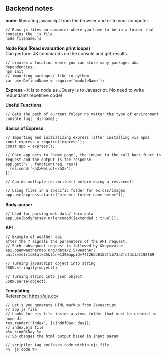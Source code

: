## Backend notes

__node:__ liberating javascript from the browser and onto your computer.
```
// Runs js files on computer where you have to be in a folder that contains the .js file
node filename.js
```
__Node Repl (Read evaluation print loops)__ <br> Can perform JS commands on the console and get results.
<br>
```
// creates a location where you can store many packages aka dependencies.
npm init
// importing packages/ like in pythom
var userDefinedName = require('moduleName');
```
__Express__ - It is to node as JQuery is to Javascript. No need to write redundant/ repetitive code!

__Useful Functions__
```
// Gets the path of current folder no matter the type of environment
console.log(__dirname);
```
__Basics of Express__
```
// Importing and initializing express (after installing via npm)
const express = require('express');
const app = express();

// Once app gets to 'home page', the innput to the call back funct is request and the output is the response.
app.get('/', function(req, res){
  res.send('<h2>Hello!</h2>');
});

// Can do multiple res.writes() before doing a res.send()

// Using files in a specific folder for ex css/images
app.use(express.static("<insert-folder-name-here>"));
```

__Body-parser__
```
// Used for parsing web data/ form data
app.use(bodyParser.urlencoded({extended : true}));
```

__API__
```
// Example of weather api
after the ? signals the parameters of the API request.
// Each subsequent request is followed by &key=value
api.openweathermap.org/data/2.5/weather?units=metric&lat=35&lon=139&appid=74f26bb8155f1b73a2fcfdc1a2192f69
```

```
// Turning javascript object into string
JSON.stringify(object);

// Turning string into json object
JSON.parse(object);

```
__Templating__ <br>
Reference: https://ejs.co/
```
// Let's you generate HTML markup from Javascript
// app.js file
// Looks for ejs file inside a views folder that must be created in home dir
res.render('index', {kindOfDay: day});
// index.ejs file
<%= kindOfDay %>
// So changes the html output based in input param

// scriptlet tag encloses code within ejs file
<%  js code %>





```
